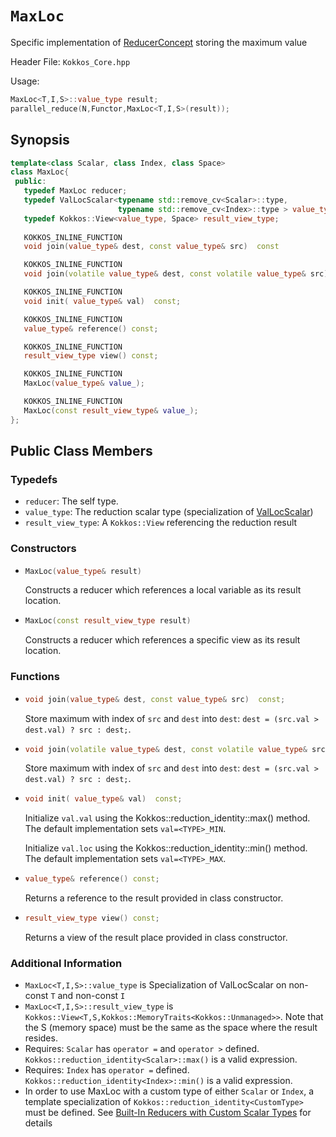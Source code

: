 # `MaxLoc`

Specific implementation of [ReducerConcept](ReducerConcept) storing the maximum value

Header File: `Kokkos_Core.hpp`

Usage: 
```c++
MaxLoc<T,I,S>::value_type result;
parallel_reduce(N,Functor,MaxLoc<T,I,S>(result));
```

## Synopsis 
```c++
template<class Scalar, class Index, class Space>
class MaxLoc{
 public:
   typedef MaxLoc reducer;
   typedef ValLocScalar<typename std::remove_cv<Scalar>::type,
                        typename std::remove_cv<Index>::type > value_type;
   typedef Kokkos::View<value_type, Space> result_view_type;
   
   KOKKOS_INLINE_FUNCTION
   void join(value_type& dest, const value_type& src)  const

   KOKKOS_INLINE_FUNCTION
   void join(volatile value_type& dest, const volatile value_type& src) const;

   KOKKOS_INLINE_FUNCTION
   void init( value_type& val)  const;

   KOKKOS_INLINE_FUNCTION
   value_type& reference() const;

   KOKKOS_INLINE_FUNCTION
   result_view_type view() const;

   KOKKOS_INLINE_FUNCTION
   MaxLoc(value_type& value_);

   KOKKOS_INLINE_FUNCTION
   MaxLoc(const result_view_type& value_);
};
```

## Public Class Members

### Typedefs
   
 * `reducer`: The self type.
 * `value_type`: The reduction scalar type (specialization of [ValLocScalar](ValLocScalar))
 * `result_view_type`: A `Kokkos::View` referencing the reduction result 

### Constructors
 
 * ```c++
   MaxLoc(value_type& result)
   ```
   Constructs a reducer which references a local variable as its result location.  
 
 * ```c++
   MaxLoc(const result_view_type result)
   ```
   Constructs a reducer which references a specific view as its result location.

### Functions

 * ```c++
   void join(value_type& dest, const value_type& src)  const;
   ```
   Store maximum with index of `src` and `dest` into `dest`:  `dest = (src.val > dest.val) ? src : dest;`. 

 * ```c++
   void join(volatile value_type& dest, const volatile value_type& src) const;
   ```
   Store maximum with index of `src` and `dest` into `dest`:  `dest = (src.val > dest.val) ? src : dest;`. 

 * ```c++
   void init( value_type& val)  const;
   ```
   Initialize `val.val` using the Kokkos::reduction_identity<Scalar>::max() method.  The default implementation sets `val=<TYPE>_MIN`.

   Initialize `val.loc` using the Kokkos::reduction_identity<Index>::min() method.  The default implementation sets `val=<TYPE>_MAX`.

 * ```c++
   value_type& reference() const;
   ```
   Returns a reference to the result provided in class constructor.

 * ```c++
   result_view_type view() const;
   ```
   Returns a view of the result place provided in class constructor.

### Additional Information
   * `MaxLoc<T,I,S>::value_type` is Specialization of ValLocScalar on non-const `T` and non-const `I`
   * `MaxLoc<T,I,S>::result_view_type` is `Kokkos::View<T,S,Kokkos::MemoryTraits<Kokkos::Unmanaged>>`.  Note that the S (memory space) must be the same as the space where the result resides.
   * Requires: `Scalar` has `operator =` and `operator >` defined. `Kokkos::reduction_identity<Scalar>::max()` is a valid expression. 
   * Requires: `Index` has `operator =` defined. `Kokkos::reduction_identity<Index>::min()` is a valid expression. 
   * In order to use MaxLoc with a custom type of either `Scalar` or `Index`, a template specialization of `Kokkos::reduction_identity<CustomType>` must be defined.  See [Built-In Reducers with Custom Scalar Types](../../../ProgrammingGuide/Custom-Reductions-Built-In-Reducers-with-Custom-Scalar-Types) for details
